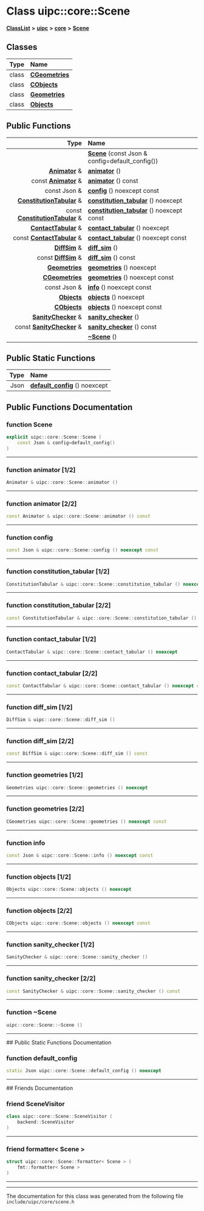 

# Class uipc::core::Scene



[**ClassList**](annotated.md) **>** [**uipc**](namespaceuipc.md) **>** [**core**](namespaceuipc_1_1core.md) **>** [**Scene**](classuipc_1_1core_1_1_scene.md)




















## Classes

| Type | Name |
| ---: | :--- |
| class | [**CGeometries**](classuipc_1_1core_1_1_scene_1_1_c_geometries.md) <br> |
| class | [**CObjects**](classuipc_1_1core_1_1_scene_1_1_c_objects.md) <br> |
| class | [**Geometries**](classuipc_1_1core_1_1_scene_1_1_geometries.md) <br> |
| class | [**Objects**](classuipc_1_1core_1_1_scene_1_1_objects.md) <br> |






















## Public Functions

| Type | Name |
| ---: | :--- |
|   | [**Scene**](#function-scene) (const Json & config=default\_config()) <br> |
|  [**Animator**](classuipc_1_1core_1_1_animator.md) & | [**animator**](#function-animator-12) () <br> |
|  const [**Animator**](classuipc_1_1core_1_1_animator.md) & | [**animator**](#function-animator-22) () const<br> |
|  const Json & | [**config**](#function-config) () noexcept const<br> |
|  [**ConstitutionTabular**](classuipc_1_1core_1_1_constitution_tabular.md) & | [**constitution\_tabular**](#function-constitution_tabular-12) () noexcept<br> |
|  const [**ConstitutionTabular**](classuipc_1_1core_1_1_constitution_tabular.md) & | [**constitution\_tabular**](#function-constitution_tabular-22) () noexcept const<br> |
|  [**ContactTabular**](classuipc_1_1core_1_1_contact_tabular.md) & | [**contact\_tabular**](#function-contact_tabular-12) () noexcept<br> |
|  const [**ContactTabular**](classuipc_1_1core_1_1_contact_tabular.md) & | [**contact\_tabular**](#function-contact_tabular-22) () noexcept const<br> |
|  [**DiffSim**](classuipc_1_1core_1_1_diff_sim.md) & | [**diff\_sim**](#function-diff_sim-12) () <br> |
|  const [**DiffSim**](classuipc_1_1core_1_1_diff_sim.md) & | [**diff\_sim**](#function-diff_sim-22) () const<br> |
|  [**Geometries**](classuipc_1_1core_1_1_scene_1_1_geometries.md) | [**geometries**](#function-geometries-12) () noexcept<br> |
|  [**CGeometries**](classuipc_1_1core_1_1_scene_1_1_c_geometries.md) | [**geometries**](#function-geometries-22) () noexcept const<br> |
|  const Json & | [**info**](#function-info) () noexcept const<br> |
|  [**Objects**](classuipc_1_1core_1_1_scene_1_1_objects.md) | [**objects**](#function-objects-12) () noexcept<br> |
|  [**CObjects**](classuipc_1_1core_1_1_scene_1_1_c_objects.md) | [**objects**](#function-objects-22) () noexcept const<br> |
|  [**SanityChecker**](classuipc_1_1core_1_1_sanity_checker.md) & | [**sanity\_checker**](#function-sanity_checker-12) () <br> |
|  const [**SanityChecker**](classuipc_1_1core_1_1_sanity_checker.md) & | [**sanity\_checker**](#function-sanity_checker-22) () const<br> |
|   | [**~Scene**](#function-scene) () <br> |


## Public Static Functions

| Type | Name |
| ---: | :--- |
|  Json | [**default\_config**](#function-default_config) () noexcept<br> |


























## Public Functions Documentation




### function Scene 

```C++
explicit uipc::core::Scene::Scene (
    const Json & config=default_config()
) 
```




<hr>



### function animator [1/2]

```C++
Animator & uipc::core::Scene::animator () 
```




<hr>



### function animator [2/2]

```C++
const Animator & uipc::core::Scene::animator () const
```




<hr>



### function config 

```C++
const Json & uipc::core::Scene::config () noexcept const
```




<hr>



### function constitution\_tabular [1/2]

```C++
ConstitutionTabular & uipc::core::Scene::constitution_tabular () noexcept
```




<hr>



### function constitution\_tabular [2/2]

```C++
const ConstitutionTabular & uipc::core::Scene::constitution_tabular () noexcept const
```




<hr>



### function contact\_tabular [1/2]

```C++
ContactTabular & uipc::core::Scene::contact_tabular () noexcept
```




<hr>



### function contact\_tabular [2/2]

```C++
const ContactTabular & uipc::core::Scene::contact_tabular () noexcept const
```




<hr>



### function diff\_sim [1/2]

```C++
DiffSim & uipc::core::Scene::diff_sim () 
```




<hr>



### function diff\_sim [2/2]

```C++
const DiffSim & uipc::core::Scene::diff_sim () const
```




<hr>



### function geometries [1/2]

```C++
Geometries uipc::core::Scene::geometries () noexcept
```




<hr>



### function geometries [2/2]

```C++
CGeometries uipc::core::Scene::geometries () noexcept const
```




<hr>



### function info 

```C++
const Json & uipc::core::Scene::info () noexcept const
```




<hr>



### function objects [1/2]

```C++
Objects uipc::core::Scene::objects () noexcept
```




<hr>



### function objects [2/2]

```C++
CObjects uipc::core::Scene::objects () noexcept const
```




<hr>



### function sanity\_checker [1/2]

```C++
SanityChecker & uipc::core::Scene::sanity_checker () 
```




<hr>



### function sanity\_checker [2/2]

```C++
const SanityChecker & uipc::core::Scene::sanity_checker () const
```




<hr>



### function ~Scene 

```C++
uipc::core::Scene::~Scene () 
```




<hr>
## Public Static Functions Documentation




### function default\_config 

```C++
static Json uipc::core::Scene::default_config () noexcept
```




<hr>## Friends Documentation





### friend SceneVisitor 

```C++
class uipc::core::Scene::SceneVisitor (
    backend::SceneVisitor
) 
```




<hr>



### friend formatter&lt; Scene &gt; 

```C++
struct uipc::core::Scene::formatter< Scene > (
    fmt::formatter< Scene >
) 
```




<hr>

------------------------------
The documentation for this class was generated from the following file `include/uipc/core/scene.h`

